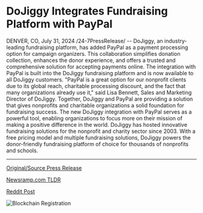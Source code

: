 # DoJiggy Integrates Fundraising Platform with PayPal

DENVER, CO, July 31, 2024 /24-7PressRelease/ -- DoJiggy, an industry-leading fundraising platform, has added PayPal as a payment processing option for campaign organizers. This collaboration simplifies donation collection, enhances the donor experience, and offers a trusted and comprehensive solution for accepting payments online.   The integration with PayPal is built into the DoJiggy fundraising platform and is now available to all DoJiggy customers. "PayPal is a great option for our nonprofit clients due to its global reach, charitable processing discount, and the fact that many organizations already use it," said Lisa Bennett, Sales and Marketing Director of DoJiggy.  Together, DoJiggy and PayPal are providing a solution that gives nonprofits and charitable organizations a solid foundation for fundraising success. The new DoJiggy integration with PayPal serves as a powerful tool, enabling organizations to focus more on their mission of making a positive difference in the world.  DoJiggy has hosted innovative fundraising solutions for the nonprofit and charity sector since 2003. With a free pricing model and multiple fundraising solutions, DoJiggy powers the donor-friendly fundraising platform of choice for thousands of nonprofits and schools. 

---

[Original/Source Press Release](https://www.24-7pressrelease.com/press-release/512939/dojiggy-integrates-fundraising-platform-with-paypal)
                    

[Newsramp.com TLDR](None) 



[Reddit Post](https://www.reddit.com/r/FinancialNewsramp/comments/1eggwn4/dojiggy_partners_with_paypal_to_enhance/) 



![Blockchain Registration](https://cdn.newsramp.app/24-7PressRelease/qrcode/247/31/poemPaWo.webp)